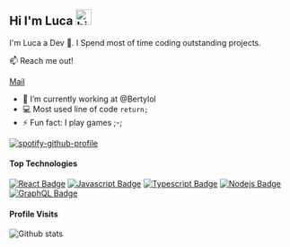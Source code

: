 ## Hi I'm Luca <img src="https://user-images.githubusercontent.com/1303154/88677602-1635ba80-d120-11ea-84d8-d263ba5fc3c0.gif" width="28px" alt="hi">

I'm Luca a  Dev :thinking:. I Spend most of time coding outstanding projects.

:mailbox: Reach me out!

[Mail](mailto:nixman676@gmail.com)



- 🔭 I’m currently working at @Bertylol
- :computer: Most used line of code `return;`
- ⚡ Fun fact: I play games ;-;

[![spotify-github-profile](https://spotify-github-profile.vercel.app/api/view?uid=314sj7ggot4yzefogs4s45c77lzq&cover_image=true&theme=default&show_offline=false&background_color=121212&bar_color_cover=true)](https://spotify-github-profile.vercel.app/api/view?uid=314sj7ggot4yzefogs4s45c77lzq&redirect=true)


#### Top Technologies


[![React Badge](https://img.shields.io/badge/-React-61DBFB?style=for-the-badge&labelColor=black&logo=react&logoColor=61DBFB)](#) [![Javascript Badge](https://img.shields.io/badge/-Javascript-F0DB4F?style=for-the-badge&labelColor=black&logo=javascript&logoColor=F0DB4F)](#) [![Typescript Badge](https://img.shields.io/badge/-Typescript-007acc?style=for-the-badge&labelColor=black&logo=typescript&logoColor=007acc)](#) [![Nodejs Badge](https://img.shields.io/badge/-Nodejs-3C873A?style=for-the-badge&labelColor=black&logo=node.js&logoColor=3C873A)](#) [![GraphQL Badge](https://img.shields.io/badge/-GraphQl-e535ab?style=for-the-badge&labelColor=black&logo=node.js&logoColor=e535ab)](#)



#### Profile Visits 


![Github stats](https://github-readme-stats.vercel.app/api?username=luca364&count_private=true&theme=tokyonight&hide=contribs,prs)



